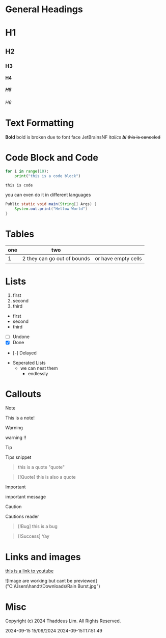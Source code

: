 # General Headings 
# H1 
## H2 
### H3 
#### H4
##### H5 
###### H6 

# Text Formatting
**Bold** bold is broken due to font face JetBrainsNF
_italics_
***bi***
~~this is canceled~~ 

# Code Block and Code
```python
for i in range(10):
    print("this is a code block")
```
` this is code ` 

you can even do it in different languages
```Java
Public static void main(String[] Args) {
    System.out.print("Hellow World")
}

```
# Tables

| one | two | |
|-----|----|- |
| 1   | 2  they can go out of bounds | or have empty cells |

# Lists 
1. first
2. second
3. third

- first
- second
- third

- [ ] Undone
- [x] Done
- [-] Delayed

* Seperated Lists
    * we can nest them
        * endlessly
# Callouts

> [!NOTE]
> This is a note!

> [!WARNING]
> warning !!

> [!TIP]
> Tips snippet

> this is a quote "quote"

> [!Quote]
> this is also a quote

> [!IMPORTANT]
> important message

> [!CAUTION]
> Cautions reader

> [!Bug]
> this is a bug

> [!Success]
> Yay

# Links and images

[this is a link to youtube](youtube.com)

![Image are working but cant be previewed]("C:\Users\handt\Downloads\Rain Burst.jpg")

# Misc
Copyright (c) 2024 Thaddeus Lim. All Rights Reserved.

2024-09-15
15/09/2024
2024-09-15T17:51:49




